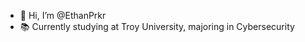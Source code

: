- 👋 Hi, I’m @EthanPrkr
- 📚 Currently studying at Troy University, majoring in Cybersecurity

<!---
EthanPrkr/EthanPrkr is a ✨ special ✨ repository because its `README.md` (this file) appears on your GitHub profile.
You can click the Preview link to take a look at your changes.
--->
